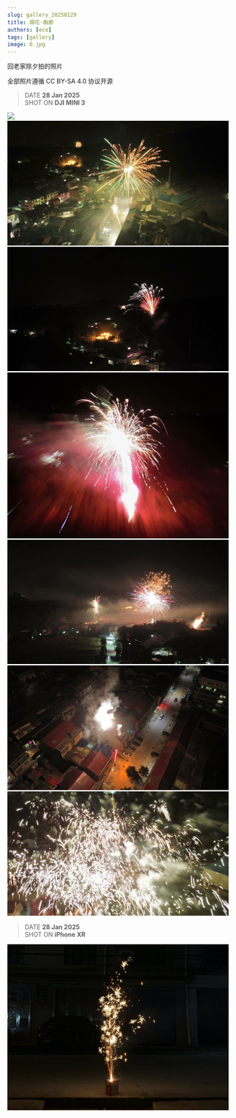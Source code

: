 ```yaml
---
slug: gallery_20250129
title: 烟花·画廊
authors: [eco]
tags: [gallery]
image: 0.jpg
---
```

回老家除夕拍的照片

全部照片遵循 CC BY-SA 4.0 协议开源
<!--truncate-->
>DATE **28 Jan 2025**  
>SHOT ON **DJI MINI 3**  

![](dji_fly_20250128_192356_201_1738063835616_photo.jpeg)
![](dji_fly_20250128_192226_197_1738063387019_photo_optimized.jpeg)
![](dji_fly_20250128_192100_194_1738063274009_photo_optimized.jpeg)
![](dji_fly_20250128_193548_205_1738064156960_photo_optimized.jpeg)
![](dji_fly_20250128_192004_193_1738063211606_photo_optimized.jpeg)
![](dji_fly_20250128_191658_178_1738063031775_photo_optimized.jpeg)
![](dji_fly_20250128_190902_167_1738062555157_photo_optimized.jpeg)


>DATE **28 Jan 2025**  
>SHOT ON **iPhone XR** 

![](IMG_0250.jpeg)
